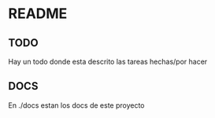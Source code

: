 # README

## TODO

Hay un todo donde esta descrito las tareas hechas/por hacer

## DOCS

En ./docs estan los docs de este proyecto
